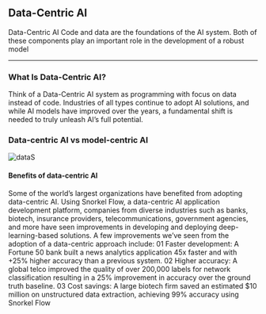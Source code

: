 ## Data-Centric AI

 Data-Centric AI
Code and data are the foundations of the AI system.
Both of these components play an important role in the development of a robust model 

---

### What Is Data-Centric AI?
Think of a Data-Centric AI system as programming with focus on data instead of code. Industries of all types continue to adopt AI solutions, and while AI models have improved over the years, a fundamental shift is needed to truly unleash AI’s full potential.

### Data-centric AI vs model-centric AI

![dataS](https://user-images.githubusercontent.com/94838278/185761394-3a4f6a0c-dcd4-4075-9cdc-52ea21af2eb4.png)



####  Benefits of data-centric AI
Some of the world’s largest organizations have benefited from adopting data-centric AI. Using Snorkel Flow, a data-centric AI application development platform, companies from diverse industries such as banks, biotech, insurance providers, telecommunications, government agencies, and more have seen improvements in developing and deploying deep-learning-based solutions. A few improvements we’ve seen from the adoption of a data-centric approach include:
01
Faster development: A Fortune 50 bank built a news analytics application 45x faster and with +25% higher accuracy than a previous system.
02
Higher accuracy: A global telco improved the quality of over 200,000 labels for network classification resulting in a 25% improvement in accuracy over the ground truth baseline.
03
Cost savings: A large biotech firm saved an estimated $10 million on unstructured data extraction, achieving 99% accuracy using Snorkel Flow
